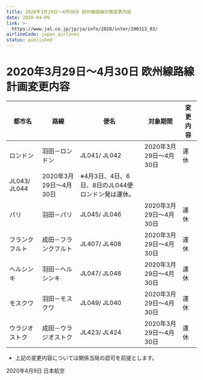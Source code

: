 ```yaml
---
title: 2020年3月29日～4月30日 欧州線路線計画変更内容
date: 2020-04-09
link: >-
  https://www.jal.co.jp/jp/ja/info/2020/inter/200313_03/
airlineCode: japan_airlines
status: published
---
```

# 2020年3月29日～4月30日 欧州線路線計画変更内容 

都市名 | 路線 | 便名  | 対象期間  | 変更内容   
---|---|---|---|---  
ロンドン | 羽田－ロンドン | JL041/ JL042 | 2020年3月29日～4月30日 | 運休  
JL043/ JL044 | 2020年3月29日〜4月30日 | ※4月3日、4日、6日、8日のJL044便ロンドン発は運休。  
パリ | 羽田－パリ | JL045/ JL046 | 2020年3月29日～4月30日 | 運休  
フランクフルト | 成田－フランクフルト | JL407/ JL408 | 2020年3月29日～4月30日 | 運休  
ヘルシンキ | 羽田－ヘルシンキ | JL047/ JL048 | 2020年3月29日～4月30日 | 運休  
モスクワ | 羽田－モスクワ | JL049/ JL040 | 2020年3月29日～4月30日 | 運休  
ウラジオストク | 成田－ウラジオストク | JL423/ JL424 | 2020年3月29日～4月30日 | 運休  
  
* 上記の変更内容については関係当局の認可を前提とします。 

2020年4月9日 日本航空 
